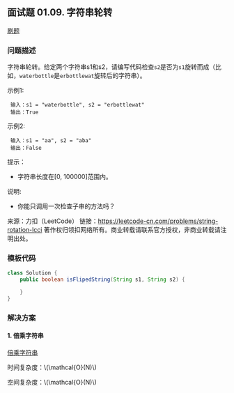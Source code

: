 <script src="https://cdn.bootcss.com/mathjax/2.7.7/MathJax.js?config=TeX-AMS-MML_HTMLorMML"></script>

## 面试题 01.09. 字符串轮转

[刷题](qu0109/solu/Solution.java)

### 问题描述

字符串轮转。给定两个字符串s1和s2，请编写代码检查`s2`是否为`s1`旋转而成（比如，`waterbottle`是`erbottlewat`旋转后的字符串）。

示例1:

```
 输入：s1 = "waterbottle", s2 = "erbottlewat"
 输出：True
```

示例2:

```
 输入：s1 = "aa", s2 = "aba"
 输出：False
```

提示：

* 字符串长度在[0, 100000]范围内。

说明:

* 你能只调用一次检查子串的方法吗？

来源：力扣（LeetCode）
链接：https://leetcode-cn.com/problems/string-rotation-lcci
著作权归领扣网络所有。商业转载请联系官方授权，非商业转载请注明出处。

### 模板代码

``` java
class Solution {
    public boolean isFlipedString(String s1, String s2) {

    }
}
```

### 解决方案

#### 1. 倍乘字符串

[倍乘字符串](qu0109/solu1/Solution.java)

时间复杂度：\\(\mathcal{O}(N)\\)

空间复杂度：\\(\mathcal{O}(N)\\)
